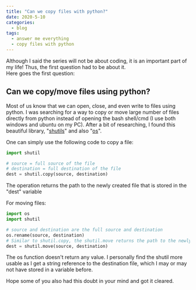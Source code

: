 ```yaml
---
title: "Can we copy files with python?"
date: 2020-5-10
categories:
  - blog
tags:
  - answer me everything
  - copy files with python
---
```


Although I said the series will not be about coding, it is an important part of my life! Thus, the first question had to be about it.  
Here goes the first question:

## Can we copy/move files using python?

Most of us know that we can open, close, and even write to files using python. I was searching for a way to copy or move large number of files directly from python instead of opening the bash shell/cmd (I use both windows and ubuntu on my PC). After a bit of researching, I found this beautiful library, "[shutils](https://docs.python.org/3/library/shutil.html)" and also "[os](https://docs.python.org/3/library/os.html)".

One can simply use the following code to copy a file:  
```python
import shutil

# source = full source of the file
# destination = full destination of the file
dest = shutil.copy(source, destination)
```  
The operation returns the path to the newly created file that is stored in the "dest" variable

For moving files:
```python
import os
import shutil

# source and destination are the full source and destination
os.rename(source, destination)
# Similar to shutil.copy, the shutil.move returns the path to the newly created file
dest = shutil.move(source, destination)
```  
The os function doesn't return any value. I personally find the shutil more usable as I get a string reference to the destination file, which I may or may not have stored in a variable before.

Hope some of you also had this doubt in your mind and got it cleared.
